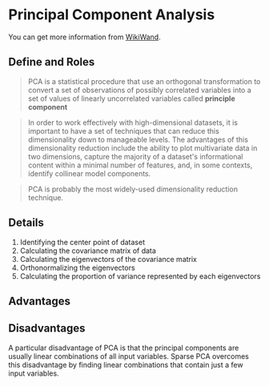 # Principal Component Analysis
You can get more information from
[WikiWand](https://www.wikiwand.com/en/Principal_component_analysis).

## Define and Roles
> PCA is a statistical procedure that use an orthogonal transformation to convert a set of
observations of possibly correlated variables into a set of values of linearly uncorrelated
variables called **principle component**

> In order to work effectively with high-dimensional datasets, it is important to have a set of 
techniques that can reduce this dimensionality down to manageable levels. 
The advantages of this dimensionality reduction include the ability to plot multivariate 
data in two dimensions, capture the majority of a dataset's informational content 
within a minimal number of features, and, in some contexts, identify collinear model components.

> PCA is probably the most widely-used dimensionality reduction technique.



## Details

1. Identifying the center point of dataset
2. Calculating the covariance matrix of data
3. Calculating the eigenvectors of the covariance matrix
4. Orthonormalizing the eigenvectors
5. Calculating the proportion of variance represented by each eigenvectors

## Advantages

## Disadvantages
A particular disadvantage of PCA is that the principal components are usually linear combinations of all input variables. Sparse PCA overcomes this disadvantage by finding linear combinations that contain just a few input variables.
